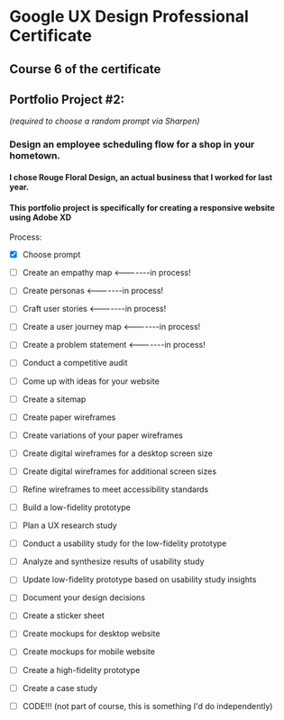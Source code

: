 # Google UX Design Professional Certificate
## Course 6 of the certificate

## Portfolio Project #2: 
*(required to choose a random prompt via Sharpen)*
### Design an employee scheduling flow for a shop in your hometown.
#### I chose Rouge Floral Design, an actual business that I worked for last year. 
#### This portfolio project is specifically for creating a responsive website using Adobe XD

Process:
- [x] Choose prompt
- [ ] Create an empathy map <-------in process!
- [ ] Create personas <-------in process!
- [ ] Craft user stories <-------in process!
- [ ] Create a user journey map <-------in process!
- [ ] Create a problem statement <-------in process!
- [ ] Conduct a competitive audit
- [ ] Come up with ideas for your website
- [ ] Create a sitemap
- [ ] Create paper wireframes
- [ ] Create variations of your paper wireframes
- [ ] Create digital wireframes for a desktop screen size
- [ ] Create digital wireframes for additional screen sizes
- [ ] Refine wireframes to meet accessibility standards
- [ ] Build a low-fidelity prototype
- [ ] Plan a UX research study
- [ ] Conduct a usability study for the low-fidelity prototype
- [ ] Analyze and synthesize results of usability study
- [ ] Update low-fidelity prototype based on usability study insights
- [ ] Document your design decisions
- [ ] Create a sticker sheet
- [ ] Create mockups for desktop website
- [ ] Create mockups for mobile website
- [ ] Create a high-fidelity prototype
- [ ] Create a case study
- [ ] CODE!!! (not part of course, this is something I'd do independently)

